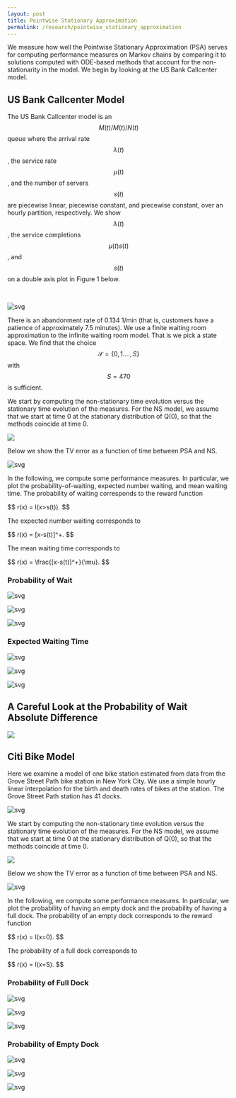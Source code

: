 ```yaml
---
layout: post
title: Pointwise Stationary Approximation
permalink: /research/pointwise_stationary_approximation
---
```



We measure how well the Pointwise Stationary Approximation (PSA) serves for computing performance measures on Markov chains by comparing it to solutions computed with ODE-based methods that account for the non-stationarity in the model. We begin by looking at the US Bank Callcenter model. 

## US Bank Callcenter Model


The US Bank Callcenter model is an $$M(t)/M(t)/N(t)$$ queue where the arrival rate $$\lambda(t)$$, the service rate $$\mu(t)$$, and the number of servers $$s(t)$$ are piecewise linear, piecewise constant, and piecewise constant, over an hourly partition, respectively. We show $$\lambda(t)$$, the service completions $$\mu(t)s(t)$$, and $$s(t)$$ on a double axis plot in Figure 1 below.

&nbsp;

![svg](/files/Research/Pointwise_Stationary_Approximation/figures/US_Bank_model.svg)
&nbsp;

There is an abandonment rate of 0.134 1/min (that is, customers have a patience of approximately 7.5 minutes). We use a finite waiting room approximation to the infinite waiting room model. That is we pick a state space. We find that the choice $$\mathcal{S}=\{0,1....,S\}$$ with $$S=470$$ is sufficient.



We start by computing the non-stationary time evolution versus the stationary time evolution of the measures. For the NS model, we assume that we start at time 0 at the stationary distribution of Q(0), so that the methods coincide at time 0. 


<img src="/files/Research/Pointwise_Stationary_Approximation/figures/measures.gif" />

Below we show the TV error as a function of time between PSA and NS.

![svg](/files/Research/Pointwise_Stationary_Approximation/figures/TV_error.svg)

In the following, we compute some performance measures. In particular, we plot the probability-of-waiting, expected number waiting, and mean waiting time. The probability of waiting corresponds to the reward function

<p>
$$
r(x) = I(x>s(t)).
$$
</p>

The expected number waiting corresponds to
<p>
$$
r(x) = [x-s(t)]^+.
$$
</p>

The mean waiting time corresponds to

<p>
$$
r(x) = \frac{[x-s(t)]^+}{\mu}.
$$
</p>


### Probability of Wait
![svg](/files/Research/Pointwise_Stationary_Approximation/figures/prob_wait_values.svg)

![svg](/files/Research/Pointwise_Stationary_Approximation/figures/prob_wait_abs_err.svg)

![svg](/files/Research/Pointwise_Stationary_Approximation/figures/prob_wait_rel_err.svg)

### Expected Waiting Time

![svg](/files/Research/Pointwise_Stationary_Approximation/figures/exp_wait_values.svg)

![svg](/files/Research/Pointwise_Stationary_Approximation/figures/exp_wait_abs_err.svg)

![svg](/files/Research/Pointwise_Stationary_Approximation/figures/exp_wait_rel_err.svg)



## A Careful Look at the Probability of Wait Absolute Difference 

<img src="/files/Research/Pointwise_Stationary_Approximation/figures/abs_diff.gif" />




<!-- 
# Fast Rise Time

We now investigate the discrepancy of PSA and NS when $$\lambda(t)$$ increases the fastest for varying choices of constant $$s(t)=s$$. From the US Callcenter data, we see that during the period of fastest increase, $$\lambda(t)$$ ranges from approximately $$~50/6 = 8.3$$ to $$100$$ from time $$t=420$$ to $$t=600$$. (This can be confirmed in Figure 1 above.) In other words, in the span of three hours, $$\lambda(t)$$ increases by about 90. 

Here we consider only the ramp up period going from $$\lambda=10$$ to $$\lambda =100$$ in 180 minutes. We keep $$\mu=1/3$$ and keep the number of servers stationary so that $$\rho_{\max} = \rho(180)$$ varies in $$\{.8,.9,1.1\}$$. 







![svg](/files/Research/Pointwise_Stationary_Approximation/fast_rise_segment.svg)



### $$\rho=0.8$$ 

![svg](/files/Research/Pointwise_Stationary_Approximation/fast_rise_prob_values_.8.svg)
![svg](/files/Research/Pointwise_Stationary_Approximation/fast_rise_prob_rel_error_.8.svg)


![svg](/files/Research/Pointwise_Stationary_Approximation/fast_rise_exp_wait_values_.8.svg)
![svg](/files/Research/Pointwise_Stationary_Approximation/fast_rise_exp_wait_rel_error_.8.svg)


### $$\rho=0.99$$ 
![svg](/files/Research/Pointwise_Stationary_Approximation/fast_rise_prob_values_.99.svg)
![svg](/files/Research/Pointwise_Stationary_Approximation/fast_rise_prob_rel_error_.99.svg)


![svg](/files/Research/Pointwise_Stationary_Approximation/fast_rise_exp_wait_values_.99.svg)
![svg](/files/Research/Pointwise_Stationary_Approximation/fast_rise_exp_wait_rel_error_.99.svg)




### $$\rho=1.1$$ 
![svg](/files/Research/Pointwise_Stationary_Approximation/fast_rise_prob_values_1.1.svg)
![svg](/files/Research/Pointwise_Stationary_Approximation/fast_rise_prob_rel_error_1.1.svg)


![svg](/files/Research/Pointwise_Stationary_Approximation/fast_rise_exp_wait_values_1.1.svg)
![svg](/files/Research/Pointwise_Stationary_Approximation/fast_rise_exp_wait_rel_error_1.1.svg)

 -->

##  Citi Bike Model

Here we examine a model of one bike station estimated from data from the Grove Street Path bike station in New York City. We use a simple hourly linear interpolation for the birth and death rates of bikes at the station. The Grove Street Path station has 41 docks. 

![svg](/files/Research/Pointwise_Stationary_Approximation/figures/citi_bike_model.svg)



We start by computing the non-stationary time evolution versus the stationary time evolution of the measures. For the NS model, we assume that we start at time 0 at the stationary distribution of Q(0), so that the methods coincide at time 0. 


<img src="/files/Research/Pointwise_Stationary_Approximation/figures/citi_bike/measures.gif" />

Below we show the TV error as a function of time between PSA and NS.

![svg](/files/Research/Pointwise_Stationary_Approximation/figures/citi_bike/TV_error.svg)

In the following, we compute some performance measures. In particular, we plot the probability of having an empty dock and the probability of having a full dock. The probability of an empty dock corresponds to the reward function

<p>
$$
r(x) = I(x=0).
$$
</p>

The probability of a full dock corresponds to
<p>
$$
r(x) = I(x=S).
$$
</p>


### Probability of Full Dock
![svg](/files/Research/Pointwise_Stationary_Approximation/figures/citi_bike/prob_full_dock_values.svg)

![svg](/files/Research/Pointwise_Stationary_Approximation/figures/citi_bike/prob_full_dock_abs_err.svg)

![svg](/files/Research/Pointwise_Stationary_Approximation/figures/citi_bike/prob_full_dock_rel_err.svg)

### Probability of Empty Dock

![svg](/files/Research/Pointwise_Stationary_Approximation/figures/citi_bike/prob_empty_dock_values.svg)

![svg](/files/Research/Pointwise_Stationary_Approximation/figures/citi_bike/prob_empty_dock_abs_err.svg)

![svg](/files/Research/Pointwise_Stationary_Approximation/figures/citi_bike/prob_empty_dock_rel_err.svg)


